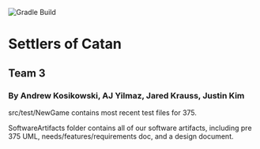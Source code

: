 ![Gradle Build](https://github.com/yilmazaj/CSSE375Project/actions/workflows/gradle.yml/badge.svg)
# Settlers of Catan
## Team 3
### By Andrew Kosikowski, AJ Yilmaz, Jared Krauss, Justin Kim


src/test/NewGame contains most recent test files for 375.

SoftwareArtifacts folder contains all of our software artifacts, including pre 375 UML,
needs/features/requirements doc, and a design document.
